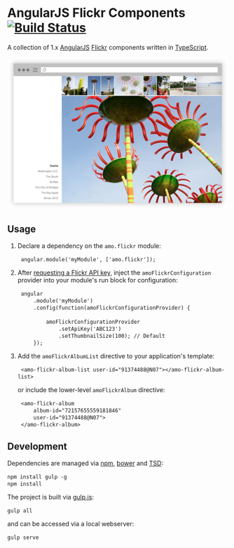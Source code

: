 # AngularJS Flickr Components [![Build Status](https://travis-ci.org/namoscato/angular-flickr.svg?branch=master)](https://travis-ci.org/namoscato/angular-flickr)

A collection of 1.x [AngularJS](https://angularjs.org/) [Flickr](https://www.flickr.com/) components written in [TypeScript](http://www.typescriptlang.org/).

![Preview](/assets/preview.jpg)

## Usage

1. Declare a dependency on the `amo.flickr` module:

        angular.module('myModule', ['amo.flickr']);

2. After [requesting a Flickr API key](https://www.flickr.com/services/apps/create/apply/), inject the `amoFlickrConfiguration` provider into your module's run block for configuration:

        angular
            .module('myModule')
            .config(function(amoFlickrConfigurationProvider) {

                amoFlickrConfigurationProvider
                    .setApiKey('ABC123')
                    .setThumbnailSize(100); // Default
            });

3. Add the `amoFlickrAlbumList` directive to your application's template:

        <amo-flickr-album-list user-id="91374488@N07"></amo-flickr-album-list>

    or include the lower-level `amoFlickrAlbum` directive:

        <amo-flickr-album
            album-id="72157655559181846"
            user-id="91374488@N07">
        </amo-flickr-album>

## Development

Dependencies are managed via [npm](https://www.npmjs.com/), [bower](http://bower.io/) and [TSD](https://github.com/DefinitelyTyped/tsd):

    npm install gulp -g
    npm install

The project is built via [gulp.js](http://gulpjs.com/):

    gulp all

and can be accessed via a local webserver:

    gulp serve
